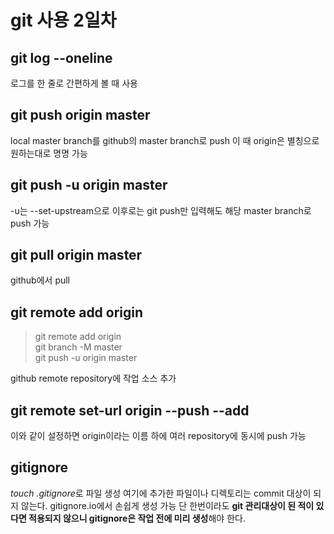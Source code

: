 # git 사용 2일차

## git log --oneline
로그를 한 줄로 간편하게 볼 때 사용

## git push origin master
local master branch를 github의 master branch로 push
이 때 origin은 별칭으로 원하는대로 명명 가능

## git push -u origin master
-u는 --set-upstream으로 이후로는 git push만 입력해도 해당 master branch로 push 가능
## git pull origin master
github에서 pull

## git remote add origin <url>
>git remote add origin <url>  
>git branch -M master  
>git push -u origin master

github remote repository에 작업 소스 추가

## git remote set-url origin --push --add <url>
이와 같이 설정하면 origin이라는 이름 하에 여러 repository에 동시에 push 가능

## gitignore
*touch .gitignore*로 파일 생성
여기에 추가한 파일이나 디렉토리는 commit 대상이 되지 않는다.
gitignore.io에서 손쉽게 생성 가능
단 한번이라도 **git 관리대상이 된 적이 있다면 적용되지 않으니 gitignore은 작업 전에 미리 생성**해야 한다.